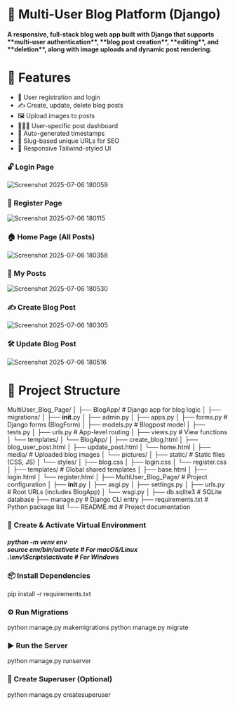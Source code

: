 <h1>📝 Multi-User Blog Platform (Django)</h1>

<h4>A responsive, full-stack blog web app built with Django that supports **multi-user authentication**, **blog post creation**, **editing**, and **deletion**, along with image uploads and dynamic post rendering.</h4>

<h1>🚀 Features</h1>

- 🔐 User registration and login
- ✍️ Create, update, delete blog posts
- 🖼️ Upload images to posts
- 🧑‍🤝‍🧑 User-specific post dashboard
- 📅 Auto-generated timestamps
- 📌 Slug-based unique URLs for SEO
- 🎨 Responsive Tailwind-styled UI


<h3>🔓 Login Page</h3>

![Screenshot 2025-07-06 180059](https://github.com/user-attachments/assets/6263d707-e992-4994-b6e2-e43af08257ad) <br>

<h3>🧾 Register Page</h3>

![Screenshot 2025-07-06 180115](https://github.com/user-attachments/assets/e5b6de38-491c-415d-ae44-c4109f7d4a7f)<br>

<h3>🏠 Home Page (All Posts)</h3>

![Screenshot 2025-07-06 180358](https://github.com/user-attachments/assets/a323ed52-d5b6-43c6-9930-e5d1d2f19b8c)<br>

<h3>👤 My Posts</h3>

![Screenshot 2025-07-06 180530](https://github.com/user-attachments/assets/1da6f51b-baf6-4c54-b55f-3854127ca2ef)<br>

<h3>✍️ Create Blog Post</h3>

![Screenshot 2025-07-06 180305](https://github.com/user-attachments/assets/acd9a4ea-d39f-4879-a6a5-b6e37ce49ae1)<br>

<h3>🛠️ Update Blog Post</h3>

![Screenshot 2025-07-06 180516](https://github.com/user-attachments/assets/37c2197a-e233-49f0-b96a-a44b4084ac95)<br>

<h1>📁 Project Structure</h1>

MultiUser_Blog_Page/
│
├── BlogApp/                       # Django app for blog logic
│   ├── migrations/
│   ├── __init__.py
│   ├── admin.py
│   ├── apps.py
│   ├── forms.py                  # Django forms (BlogForm)
│   ├── models.py                 # Blogpost model
│   ├── tests.py
│   ├── urls.py                   # App-level routing
│   ├── views.py                  # View functions
│   └── templates/
│       └── BlogApp/
│           ├── create_blog.html
│           ├── blog_user_post.html
│           ├── update_post.html
│           └── home.html
│
├── media/                        # Uploaded blog images
│   └── pictures/
│
├── static/                       # Static files (CSS, JS)
│   └── styles/
│       ├── blog.css
│       ├── login.css
│       └── register.css
│
├── templates/                    # Global shared templates
│   ├── base.html
│   ├── login.html
│   └── register.html
│
├── MultiUser_Blog_Page/          # Project configuration
│   ├── __init__.py
│   ├── asgi.py
│   ├── settings.py
│   ├── urls.py                   # Root URLs (includes BlogApp)
│   └── wsgi.py
│
├── db.sqlite3                    # SQLite database
├── manage.py                     # Django CLI entry
├── requirements.txt              # Python package list
└── README.md                     # Project documentation



<h3>🐍 Create & Activate Virtual Environment</h3>
<h5>python -m venv env  <br>
source env/bin/activate  # For macOS/Linux <br>
.\env\Scripts\activate   # For Windows    <br>
</h5>

<h3>📦 Install Dependencies </h3>
pip install -r requirements.txt

<h3>⚙️ Run Migrations</h3>
python manage.py makemigrations
python manage.py migrate

<h3>▶️ Run the Server</h3>
python manage.py runserver

<h3>👤 Create Superuser (Optional)</h3>
python manage.py createsuperuser


